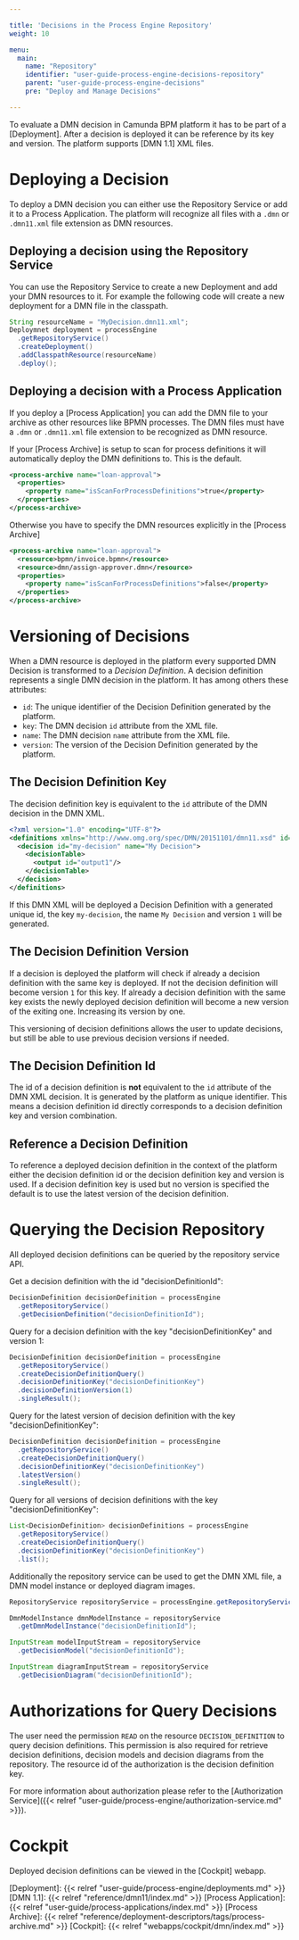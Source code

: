 ```yaml
---

title: 'Decisions in the Process Engine Repository'
weight: 10

menu:
  main:
    name: "Repository"
    identifier: "user-guide-process-engine-decisions-repository"
    parent: "user-guide-process-engine-decisions"
    pre: "Deploy and Manage Decisions"

---
```


To evaluate a DMN decision in Camunda BPM platform it has to be part of
a [Deployment]. After a decision is deployed it can be reference
by its key and version. The platform supports [DMN 1.1] XML files.

# Deploying a Decision

To deploy a DMN decision you can either use the Repository Service or add it to
a Process Application. The platform will recognize all files with a `.dmn` or
`.dmn11.xml` file extension as DMN resources.

## Deploying a decision using the Repository Service

You can use the Repository Service to create a new Deployment and add your
DMN resources to it. For example the following code will create a new
deployment for a DMN file in the classpath.

```java
String resourceName = "MyDecision.dmn11.xml";
Deploymnet deployment = processEngine
  .getRepositoryService()
  .createDeployment()
  .addClasspathResource(resourceName)
  .deploy();
```

## Deploying a decision with a Process Application

If you deploy a [Process Application] you can add the DMN file to your
archive as other resources like BPMN processes. The DMN files must have
a `.dmn` or `.dmn11.xml` file extension to be recognized as DMN resource.

If your [Process Archive] is setup to scan for process definitions it will
automatically deploy the DMN definitions to. This is the default.

```xml
<process-archive name="loan-approval">
  <properties>
    <property name="isScanForProcessDefinitions">true</property>
  </properties>
</process-archive>
```

Otherwise you have to specify the DMN resources explicitly in the [Process
Archive]

```xml
<process-archive name="loan-approval">
  <resource>bpmn/invoice.bpmn</resource>
  <resource>dmn/assign-approver.dmn</resource>
  <properties>
    <property name="isScanForProcessDefinitions">false</property>
  </properties>
</process-archive>
```

# Versioning of Decisions

When a DMN resource is deployed in the platform every supported DMN Decision
is transformed to a *Decision Definition*. A decision definition represents
a single DMN decision in the platform. It has among others these attributes:

- `id`: The unique identifier of the Decision Definition generated by the
  platform.
- `key`: The DMN decision `id` attribute from the XML file.
- `name`: The DMN decision `name` attribute from the XML file.
- `version`: The version of the Decision Definition generated by the platform.

## The Decision Definition Key

The decision definition key is equivalent to the `id` attribute of the DMN
decision in the DMN XML.

```xml
<?xml version="1.0" encoding="UTF-8"?>
<definitions xmlns="http://www.omg.org/spec/DMN/20151101/dmn11.xsd" id="definitions" name="definitions" namespace="http://camunda.org/schema/1.0/dmn">
  <decision id="my-decision" name="My Decision">
    <decisionTable>
      <output id="output1"/>
    </decisionTable>
  </decision>
</definitions>
```

If this DMN XML will be deployed a Decision Definition with a generated unique
id, the key `my-decision`, the name `My Decision` and version `1` will be
generated.

## The Decision Definition Version

If a decision is deployed the platform will check if already a decision
definition with the same key is deployed. If not the decision definition will
become version `1` for this key. If already a decision definition with the same
key exists the newly deployed decision definition will become a new version of
the exiting one. Increasing its version by one.

This versioning of decision definitions allows the user to update decisions,
but still be able to use previous decision versions if needed.

## The Decision Definition Id

The id of a decision definition is **not** equivalent to the `id` attribute of
the DMN XML decision. It is generated by the platform as unique identifier.
This means a decision definition id directly corresponds to a decision
definition key and version combination.

## Reference a Decision Definition

To reference a deployed decision definition in the context of the platform
either the decision definition id or the decision definition key and version is
used. If a decision definition key is used but no version is specified the
default is to use the latest version of the decision definition.

# Querying the Decision Repository

All deployed decision definitions can be queried by the repository service API.

Get a decision definition with the id "decisionDefinitionId":
```java
DecisionDefinition decisionDefinition = processEngine
  .getRepositoryService()
  .getDecisionDefinition("decisionDefinitionId");
```

Query for a decision definition with the key "decisionDefinitionKey" and
version 1:
```java
DecisionDefinition decisionDefinition = processEngine
  .getRepositoryService()
  .createDecisionDefinitionQuery()
  .decisionDefinitionKey("decisionDefinitionKey")
  .decisionDefinitionVersion(1)
  .singleResult();
```

Query for the latest version of decision definition with the key "decisionDefinitionKey":
```java
DecisionDefinition decisionDefinition = processEngine
  .getRepositoryService()
  .createDecisionDefinitionQuery()
  .decisionDefinitionKey("decisionDefinitionKey")
  .latestVersion()
  .singleResult();
```

Query for all versions of decision definitions with the key
"decisionDefinitionKey":
```java
List<DecisionDefinition> decisionDefinitions = processEngine
  .getRepositoryService()
  .createDecisionDefinitionQuery()
  .decisionDefinitionKey("decisionDefinitionKey")
  .list();
```

Additionally the repository service can be used to get the DMN XML file,
a DMN model instance or deployed diagram images.

```java
RepositoryService repositoryService = processEngine.getRepositoryService();

DmnModelInstance dmnModelInstance = repositoryService
  .getDmnModelInstance("decisionDefinitionId");

InputStream modelInputStream = repositoryService
  .getDecisionModel("decisionDefinitionId");

InputStream diagramInputStream = repositoryService
  .getDecisionDiagram("decisionDefinitionId");
```

# Authorizations for Query Decisions

The user need the permission `READ` on the resource `DECISION_DEFINITION` to
query decision definitions. This permission is also required for retrieve decision
definitions, decision models and decision diagrams from the repository. The
resource id of the authorization is the decision definition key.

For more information about authorization please refer to the [Authorization
Service]({{< relref "user-guide/process-engine/authorization-service.md" >}}).

# Cockpit

Deployed decision definitions can be viewed in the [Cockpit] webapp.

[Deployment]: {{< relref "user-guide/process-engine/deployments.md" >}}
[DMN 1.1]: {{< relref "reference/dmn11/index.md" >}}
[Process Application]: {{< relref "user-guide/process-applications/index.md" >}}
[Process Archive]: {{< relref "reference/deployment-descriptors/tags/process-archive.md" >}}
[Cockpit]: {{< relref "webapps/cockpit/dmn/index.md" >}}
